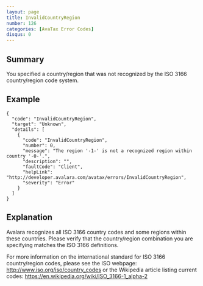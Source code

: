 ```yaml
---
layout: page
title: InvalidCountryRegion
number: 126
categories: [AvaTax Error Codes]
disqus: 0
---
```


## Summary

You specified a country/region that was not recognized by the ISO 3166 country/region code system.

## Example

    {
      "code": "InvalidCountryRegion",
      "target": "Unknown",
      "details": [
        {
          "code": "InvalidCountryRegion",
          "number": 0,
          "message": "The region '-1-' is not a recognized region within country '-0-'.",
          "description": "",
          "faultCode": "Client",
          "helpLink": "http://developer.avalara.com/avatax/errors/InvalidCountryRegion",
          "severity": "Error"
        }
      ]
    }

## Explanation

Avalara recognizes all ISO 3166 country codes and some regions within these countries.  Please verify that the country/region combination you are specifying matches the ISO 3166 definitions.

For more information on the international standard for ISO 3166 country/region codes, please see the ISO webpage: http://www.iso.org/iso/country_codes or the Wikipedia article listing current codes: https://en.wikipedia.org/wiki/ISO_3166-1_alpha-2
